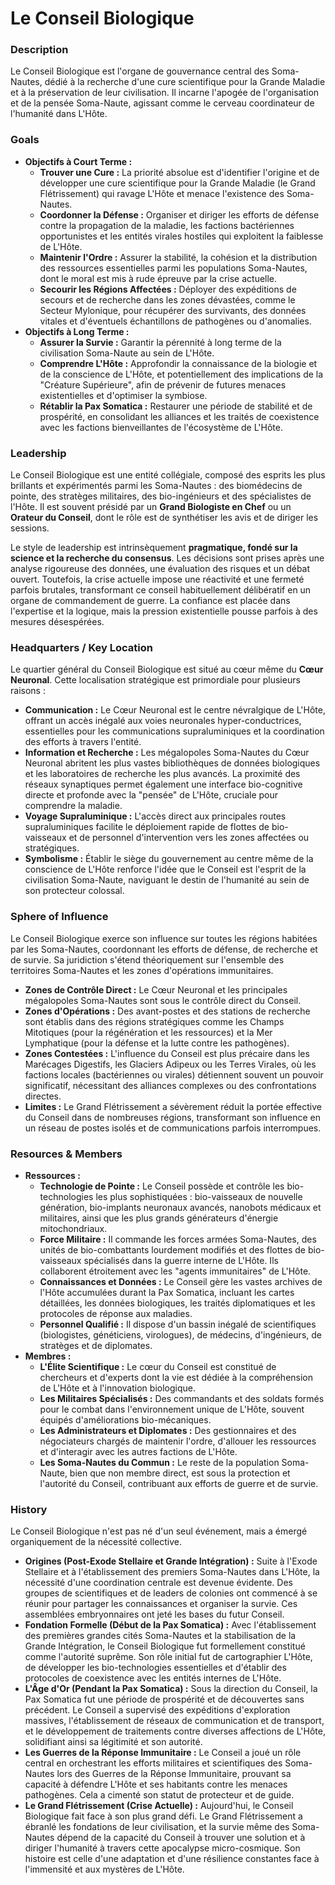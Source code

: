 # Le Conseil Biologique

### Description
Le Conseil Biologique est l'organe de gouvernance central des Soma-Nautes, dédié à la recherche d'une cure scientifique pour la Grande Maladie et à la préservation de leur civilisation. Il incarne l'apogée de l'organisation et de la pensée Soma-Naute, agissant comme le cerveau coordinateur de l'humanité dans L'Hôte.

### Goals
*   **Objectifs à Court Terme :**
    *   **Trouver une Cure :** La priorité absolue est d'identifier l'origine et de développer une cure scientifique pour la Grande Maladie (le Grand Flétrissement) qui ravage L'Hôte et menace l'existence des Soma-Nautes.
    *   **Coordonner la Défense :** Organiser et diriger les efforts de défense contre la propagation de la maladie, les factions bactériennes opportunistes et les entités virales hostiles qui exploitent la faiblesse de L'Hôte.
    *   **Maintenir l'Ordre :** Assurer la stabilité, la cohésion et la distribution des ressources essentielles parmi les populations Soma-Nautes, dont le moral est mis à rude épreuve par la crise actuelle.
    *   **Secourir les Régions Affectées :** Déployer des expéditions de secours et de recherche dans les zones dévastées, comme le Secteur Mylonique, pour récupérer des survivants, des données vitales et d'éventuels échantillons de pathogènes ou d'anomalies.
*   **Objectifs à Long Terme :**
    *   **Assurer la Survie :** Garantir la pérennité à long terme de la civilisation Soma-Naute au sein de L'Hôte.
    *   **Comprendre L'Hôte :** Approfondir la connaissance de la biologie et de la conscience de L'Hôte, et potentiellement des implications de la "Créature Supérieure", afin de prévenir de futures menaces existentielles et d'optimiser la symbiose.
    *   **Rétablir la Pax Somatica :** Restaurer une période de stabilité et de prospérité, en consolidant les alliances et les traités de coexistence avec les factions bienveillantes de l'écosystème de L'Hôte.

### Leadership
Le Conseil Biologique est une entité collégiale, composé des esprits les plus brillants et expérimentés parmi les Soma-Nautes : des biomédecins de pointe, des stratèges militaires, des bio-ingénieurs et des spécialistes de l'Hôte. Il est souvent présidé par un **Grand Biologiste en Chef** ou un **Orateur du Conseil**, dont le rôle est de synthétiser les avis et de diriger les sessions.

Le style de leadership est intrinsèquement **pragmatique, fondé sur la science et la recherche du consensus**. Les décisions sont prises après une analyse rigoureuse des données, une évaluation des risques et un débat ouvert. Toutefois, la crise actuelle impose une réactivité et une fermeté parfois brutales, transformant ce conseil habituellement délibératif en un organe de commandement de guerre. La confiance est placée dans l'expertise et la logique, mais la pression existentielle pousse parfois à des mesures désespérées.

### Headquarters / Key Location
Le quartier général du Conseil Biologique est situé au cœur même du **Cœur Neuronal**. Cette localisation stratégique est primordiale pour plusieurs raisons :
*   **Communication :** Le Cœur Neuronal est le centre névralgique de L'Hôte, offrant un accès inégalé aux voies neuronales hyper-conductrices, essentielles pour les communications supraluminiques et la coordination des efforts à travers l'entité.
*   **Information et Recherche :** Les mégalopoles Soma-Nautes du Cœur Neuronal abritent les plus vastes bibliothèques de données biologiques et les laboratoires de recherche les plus avancés. La proximité des réseaux synaptiques permet également une interface bio-cognitive directe et profonde avec la "pensée" de L'Hôte, cruciale pour comprendre la maladie.
*   **Voyage Supraluminique :** L'accès direct aux principales routes supraluminiques facilite le déploiement rapide de flottes de bio-vaisseaux et de personnel d'intervention vers les zones affectées ou stratégiques.
*   **Symbolisme :** Établir le siège du gouvernement au centre même de la conscience de L'Hôte renforce l'idée que le Conseil est l'esprit de la civilisation Soma-Naute, naviguant le destin de l'humanité au sein de son protecteur colossal.

### Sphere of Influence
Le Conseil Biologique exerce son influence sur toutes les régions habitées par les Soma-Nautes, coordonnant les efforts de défense, de recherche et de survie. Sa juridiction s'étend théoriquement sur l'ensemble des territoires Soma-Nautes et les zones d'opérations immunitaires.

*   **Zones de Contrôle Direct :** Le Cœur Neuronal et les principales mégalopoles Soma-Nautes sont sous le contrôle direct du Conseil.
*   **Zones d'Opérations :** Des avant-postes et des stations de recherche sont établis dans des régions stratégiques comme les Champs Mitotiques (pour la régénération et les ressources) et la Mer Lymphatique (pour la défense et la lutte contre les pathogènes).
*   **Zones Contestées :** L'influence du Conseil est plus précaire dans les Marécages Digestifs, les Glaciers Adipeux ou les Terres Virales, où les factions locales (bactériennes ou virales) détiennent souvent un pouvoir significatif, nécessitant des alliances complexes ou des confrontations directes.
*   **Limites :** Le Grand Flétrissement a sévèrement réduit la portée effective du Conseil dans de nombreuses régions, transformant son influence en un réseau de postes isolés et de communications parfois interrompues.

### Resources & Members
*   **Ressources :**
    *   **Technologie de Pointe :** Le Conseil possède et contrôle les bio-technologies les plus sophistiquées : bio-vaisseaux de nouvelle génération, bio-implants neuronaux avancés, nanobots médicaux et militaires, ainsi que les plus grands générateurs d'énergie mitochondriaux.
    *   **Force Militaire :** Il commande les forces armées Soma-Nautes, des unités de bio-combattants lourdement modifiés et des flottes de bio-vaisseaux spécialisés dans la guerre interne de L'Hôte. Ils collaborent étroitement avec les "agents immunitaires" de L'Hôte.
    *   **Connaissances et Données :** Le Conseil gère les vastes archives de l'Hôte accumulées durant la Pax Somatica, incluant les cartes détaillées, les données biologiques, les traités diplomatiques et les protocoles de réponse aux maladies.
    *   **Personnel Qualifié :** Il dispose d'un bassin inégalé de scientifiques (biologistes, généticiens, virologues), de médecins, d'ingénieurs, de stratèges et de diplomates.
*   **Membres :**
    *   **L'Élite Scientifique :** Le cœur du Conseil est constitué de chercheurs et d'experts dont la vie est dédiée à la compréhension de L'Hôte et à l'innovation biologique.
    *   **Les Militaires Spécialisés :** Des commandants et des soldats formés pour le combat dans l'environnement unique de L'Hôte, souvent équipés d'améliorations bio-mécaniques.
    *   **Les Administrateurs et Diplomates :** Des gestionnaires et des négociateurs chargés de maintenir l'ordre, d'allouer les ressources et d'interagir avec les autres factions de L'Hôte.
    *   **Les Soma-Nautes du Commun :** Le reste de la population Soma-Naute, bien que non membre direct, est sous la protection et l'autorité du Conseil, contribuant aux efforts de guerre et de survie.

### History
Le Conseil Biologique n'est pas né d'un seul événement, mais a émergé organiquement de la nécessité collective.
*   **Origines (Post-Exode Stellaire et Grande Intégration) :** Suite à l'Exode Stellaire et à l'établissement des premiers Soma-Nautes dans L'Hôte, la nécessité d'une coordination centrale est devenue évidente. Des groupes de scientifiques et de leaders de colonies ont commencé à se réunir pour partager les connaissances et organiser la survie. Ces assemblées embryonnaires ont jeté les bases du futur Conseil.
*   **Fondation Formelle (Début de la Pax Somatica) :** Avec l'établissement des premières grandes cités Soma-Nautes et la stabilisation de la Grande Intégration, le Conseil Biologique fut formellement constitué comme l'autorité suprême. Son rôle initial fut de cartographier L'Hôte, de développer les bio-technologies essentielles et d'établir des protocoles de coexistence avec les entités internes de L'Hôte.
*   **L'Âge d'Or (Pendant la Pax Somatica) :** Sous la direction du Conseil, la Pax Somatica fut une période de prospérité et de découvertes sans précédent. Le Conseil a supervisé des expéditions d'exploration massives, l'établissement de réseaux de communication et de transport, et le développement de traitements contre diverses affections de L'Hôte, solidifiant ainsi sa légitimité et son autorité.
*   **Les Guerres de la Réponse Immunitaire :** Le Conseil a joué un rôle central en orchestrant les efforts militaires et scientifiques des Soma-Nautes lors des Guerres de la Réponse Immunitaire, prouvant sa capacité à défendre L'Hôte et ses habitants contre les menaces pathogènes. Cela a cimenté son statut de protecteur et de guide.
*   **Le Grand Flétrissement (Crise Actuelle) :** Aujourd'hui, le Conseil Biologique fait face à son plus grand défi. Le Grand Flétrissement a ébranlé les fondations de leur civilisation, et la survie même des Soma-Nautes dépend de la capacité du Conseil à trouver une solution et à diriger l'humanité à travers cette apocalypse micro-cosmique. Son histoire est celle d'une adaptation et d'une résilience constantes face à l'immensité et aux mystères de L'Hôte.